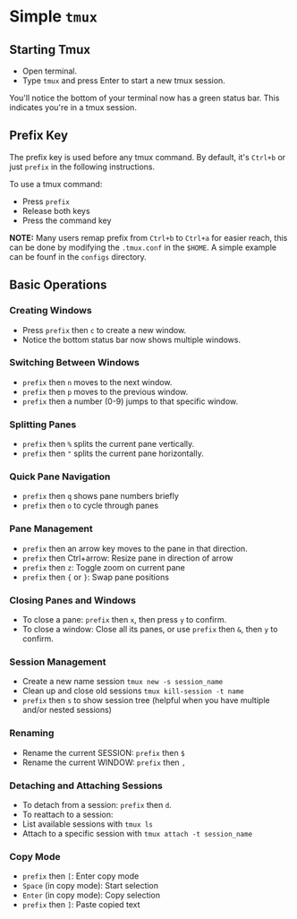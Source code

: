 # Simple `tmux`

## Starting Tmux
- Open terminal.
- Type `tmux` and press Enter to start a new tmux session.

You'll notice the bottom of your terminal now has a green status bar. This indicates you're in a tmux session.

## Prefix Key
The prefix key is used before any tmux command. By default, it's `Ctrl+b` or just `prefix` in the following instructions.

To use a tmux command:
- Press `prefix`
- Release both keys
- Press the command key

**NOTE:**
Many users remap prefix from `Ctrl+b` to `Ctrl+a` for easier reach, this can be done by modifying the `.tmux.conf` in the `$HOME`. A simple example can be founf in the `configs` directory.

## Basic Operations

### Creating Windows

- Press `prefix` then `c` to create a new window.
- Notice the bottom status bar now shows multiple windows.

### Switching Between Windows

- `prefix` then `n` moves to the next window.
- `prefix` then `p` moves to the previous window.
- `prefix` then a number (0-9) jumps to that specific window.

### Splitting Panes

- `prefix` then `%` splits the current pane vertically.
- `prefix` then `"` splits the current pane horizontally.

### Quick Pane Navigation

- `prefix` then `q` shows pane numbers briefly
- `prefix` then `o` to cycle through panes

### Pane Management

- `prefix` then an arrow key moves to the pane in that direction.
- `prefix` then Ctrl+arrow: Resize pane in direction of arrow
- `prefix` then `z`: Toggle zoom on current pane
- `prefix` then `{` or `}`: Swap pane positions

### Closing Panes and Windows

- To close a pane: `prefix` then `x`, then press `y` to confirm.
- To close a window: Close all its panes, or use `prefix` then `&`, then `y` to confirm.

### Session Management

- Create a new name session `tmux new -s session_name` 
- Clean up and close old sessions `tmux kill-session -t name`
- `prefix` then `s` to show session tree (helpful when you have multiple and/or nested sessions)

### Renaming

- Rename the current SESSION: `prefix` then `$`
- Rename the current WINDOW: `prefix` then `,`

### Detaching and Attaching Sessions

- To detach from a session: `prefix` then `d`.
- To reattach to a session:
- List available sessions with `tmux ls`
- Attach to a specific session with `tmux attach -t session_name`

### Copy Mode

- `prefix` then `[`: Enter copy mode
- `Space` (in copy mode): Start selection
- `Enter` (in copy mode): Copy selection
- `prefix` then `]`: Paste copied text
